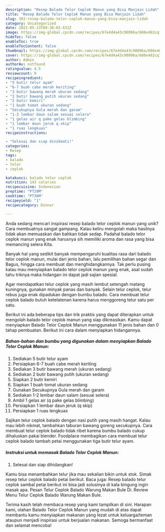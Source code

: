 ```yaml
---
description: "Resep Balado Telor Ceplok Manun yang Bisa Manjain Lidah"
title: "Resep Balado Telor Ceplok Manun yang Bisa Manjain Lidah"
slug: 303-resep-balado-telor-ceplok-manun-yang-bisa-manjain-lidah
category: Uncategorized
date: 2022-05-13T09:38:03.631Z
image: https://img-global.cpcdn.com/recipes/67e4d4a43c98096a/680x482cq70/balado-telor-ceplok-manun-foto-resep-utama.jpg
hideToc: false
enableToc: true
enableTocContent: false
thumbnail: https://img-global.cpcdn.com/recipes/67e4d4a43c98096a/680x482cq70/balado-telor-ceplok-manun-foto-resep-utama.jpg
cover: https://img-global.cpcdn.com/recipes/67e4d4a43c98096a/680x482cq70/balado-telor-ceplok-manun-foto-resep-utama.jpg
author: Admin
authorAv: notfound
ratingvalue: 4.5
reviewcount: 9
recipeingredient:
- "5 butir telur ayam"
- "6-7 buah cabe merah keriting"
- "3 butir bawang merah ukuran sedang"
- "2 butir bawang putih ukuran sedang"
- "2 butir kemiri"
- "1 buah tomat ukuran sedang"
- "Secukupnya Gula merah dan garam"
- "1-2 lembar daun salam sesuai selera"
- "1 gelas air q pake gelas blimbing"
- "1 lembar daun jeruk q skip"
- "1 ruas lengkuas"
recipeinstructions:

- "Selesai dan siap dinikmati!"
categories:
- Resep
tags:
- balado
- telor
- ceplok

katakunci: balado telor ceplok 
nutrition: 143 calories
recipecuisine: Indonesian
preptime: "PT29M"
cooktime: "PT36M"
recipeyield: "1"
recipecategory: Dinner

---
```





Anda sedang mencari inspirasi resep balado telor ceplok manun yang unik? Cara membuatnya sangat gampang. Kalau keliru mengolah maka hasilnya tidak akan memuaskan dan bahkan tidak sedap. Padahal balado telor ceplok manun yang enak harusnya sih memiliki aroma dan rasa yang bisa memancing selera Kita.





Banyak hal yang sedikit banyak mempengaruhi kualitas rasa dari balado telor ceplok manun, mulai dari jenis bahan, lalu pemilihan bahan segar dan Bagus, hingga cara membuat dan menghidangkannya. Tak perlu pusing kalau mau menyiapkan balado telor ceplok manun yang enak,      asal sudah tahu triknya maka hidangan ini dapat jadi sajian spesial.














Agar mendapatkan telur ceplok yang masih lembut setengah matang kuningnya, gunakan minyak panas dan banyak. Selain telur ceplok, telur rebus juga enak dipadukan dengan bumbu balado. Cara membuat telur ceplok balado butuh ketelatenan karena harus menggoreng telur satu per satu.






Berikut ini ada beberapa tips dan trik praktis yang dapat diterapkan untuk mengolah balado telor ceplok manun yang siap dikreasikan. Kamu dapat menyiapkan Balado Telor Ceplok Manun menggunakan 11 jenis bahan dan 0 tahap pembuatan. Berikut ini cara dalam menyiapkan hidangannya.

<!--inarticleads1-->

##### Bahan-bahan dan bumbu yang digunakan dalam menyiapkan Balado Telor Ceplok Manun:

1. Sediakan 5 butir telur ayam
1. Persiapkan 6-7 buah cabe merah keriting
1. Sediakan 3 butir bawang merah (ukuran sedang)
1. Sediakan 2 butir bawang putih (ukuran sedang)
1. Siapkan 2 butir kemiri
1. Siapkan 1 buah tomat ukuran sedang
1. Gunakan Secukupnya Gula merah dan garam
1. Sediakan 1-2 lembar daun salam (sesuai selera)
1. Ambil 1 gelas air (q pake gelas blimbing)
1. Persiapkan 1 lembar daun jeruk (q skip)
1. Persiapkan 1 ruas lengkuas


Sajikan telur ceplok balado dengan nasi putih yang masih hangat. Kalau mau lebih nikmat, tambahkan taburan bawang goreng secukupnya. Cara membuat telur ceplok balado tidak ribet karena bumbu balado cukup dihaluskan pakai blender. Foodplace membagikan cara membuat telur ceplok balado tambah petai menggunakan tiga butir telur ayam. 

<!--inarticleads2-->

##### Instruksi untuk memasak Balado Telor Ceplok Manun:


1. Selesai dan siap dihidangkan!

Kamu bisa menambahkan telur jika mau sekalian bikin untuk stok. Simak resep telur ceplok balado petai berikut. Baca juga: Resep balado telur ceplok sambal petai berikut ini bisa jadi solusinya di kala bingung ingin masak apa. Pesan Telur Ceplok Balado Warung Makan Bule Di. Review Menu Telur Ceplok Balado Warung Makan Bule. 

Terima kasih telah membaca resep yang kami tampilkan di sini. Harapan kami, olahan Balado Telor Ceplok Manun yang mudah di atas dapat membantu kamu menyiapkan makanan yang lezat untuk keluarga/teman ataupun menjadi inspirasi untuk berjualan makanan. Semoga bermanfaat dan selamat mencoba!
